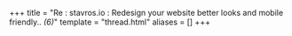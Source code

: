 +++
title = "Re : stavros.io : Redesign your website better looks and mobile friendly.. <em>(6)</em>"
template = "thread.html"
aliases = []
+++
